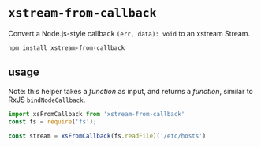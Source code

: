 # `xstream-from-callback`

Convert a Node.js-style callback `(err, data): void` to an xstream Stream.

```
npm install xstream-from-callback
```

## usage

Note: this helper takes a *function* as input, and returns a *function*, similar to RxJS `bindNodeCallback`.

```js
import xsFromCallback from 'xstream-from-callback'
const fs = require('fs');

const stream = xsFromCallback(fs.readFile)('/etc/hosts')
```
